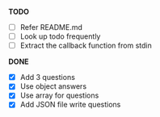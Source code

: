 **TODO**

- [ ] Refer README.md
- [ ] Look up todo frequently
- [ ] Extract the callback function from stdin 

**DONE**

- [x] Add 3 questions
- [x] Use object answers
- [x] Use array for questions
- [x] Add JSON file write questions
